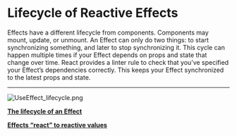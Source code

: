 # Lifecycle of Reactive Effects

Effects have a different lifecycle from components. Components may mount, update, or unmount. An Effect can only do two things: to start synchronizing something, and later to stop synchronizing it. This cycle can happen multiple times if your Effect depends on props and state that change over time. React provides a linter rule to check that you’ve specified your Effect’s dependencies correctly. This keeps your Effect synchronized to the latest props and state.

---

![UseEffect_lifecycle.png](Lifecycle%20of%20Reactive%20Effects%201b2aeacbb299814e9cbbfdaef53f66cb/UseEffect_lifecycle.png)

[**The lifecycle of an Effect**](Lifecycle%20of%20Reactive%20Effects%201b2aeacbb299814e9cbbfdaef53f66cb/The%20lifecycle%20of%20an%20Effect%201b2aeacbb29981bcab0de933a1dad50e.md)

[**Effects “react” to reactive values**](Lifecycle%20of%20Reactive%20Effects%201b2aeacbb299814e9cbbfdaef53f66cb/Effects%20%E2%80%9Creact%E2%80%9D%20to%20reactive%20values%201b2aeacbb29981108452eda33e2334b8.md)